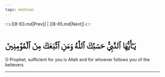 ```yaml
---
tags: medinan
---
```


👈 [[8-63.md|Prev]] | [[8-65.md|Next]] 👉

# يَـٰٓأَيُّهَا ٱلنَّبِيُّ حَسۡبُكَ ٱللَّهُ وَمَنِ ٱتَّبَعَكَ مِنَ ٱلۡمُؤۡمِنِينَ

O Prophet, sufficient for you is Allah and for whoever follows you of the believers

---

